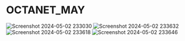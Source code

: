 # OCTANET_MAY
![Screenshot 2024-05-02 233030](https://github.com/BatooluzZohra/OCTANET_MAY/assets/139620409/eae8a7d4-7551-43a9-9c94-0c5efbbe15e3)
![Screenshot 2024-05-02 233632](https://github.com/BatooluzZohra/OCTANET_MAY/assets/139620409/e0e15f1c-d52a-429c-8776-e260ebf2547c)
![Screenshot 2024-05-02 233618](https://github.com/BatooluzZohra/OCTANET_MAY/assets/139620409/13f4a3f5-02ce-4bd8-a43c-352d90a4ffde)
![Screenshot 2024-05-02 233646](https://github.com/BatooluzZohra/OCTANET_MAY/assets/139620409/cf9cc32e-656b-4688-a851-0c82731378d3)
